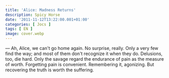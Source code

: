 ```yaml
---
title: 'Alice: Madness Returns'
description: Spicy Horse
date: '2011-11-12T13:22:00.001+01:00'
categories: [ Jocs ]
tags: [ EN ]
image: cover.webp
---
```


&mdash; Ah, Alice, we can't go home again. No surprise, really. Only a very few find the way; and most of them don't recognize it when they do. Delusions, too, die hard. Only the savage regard the endurance of pain as the measure of worth. Forgetting pain is convenient. Remembering it, agonizing. But recovering the truth is worth the suffering.
